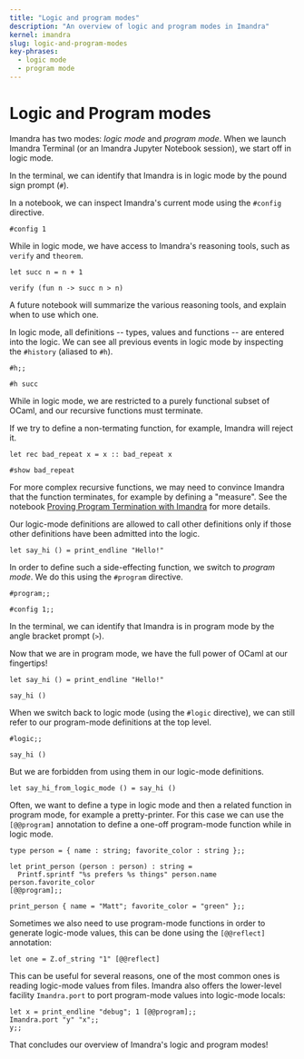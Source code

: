 ```yaml
---
title: "Logic and program modes"
description: "An overview of logic and program modes in Imandra"
kernel: imandra
slug: logic-and-program-modes
key-phrases:
  - logic mode
  - program mode
---
```


# Logic and Program modes

Imandra has two modes: *logic mode* and *program mode*. When we launch Imandra Terminal (or an Imandra Jupyter Notebook session), we start off in logic mode.

In the terminal, we can identify that Imandra is in logic mode by the pound sign prompt (`#`).

In a notebook, we can inspect Imandra's current mode using the `#config` directive.

```{.imandra .input}
#config 1
```

While in logic mode, we have access to Imandra's reasoning tools, such as `verify` and `theorem`.

```{.imandra .input}
let succ n = n + 1
```

```{.imandra .input}
verify (fun n -> succ n > n)
```

A future notebook will summarize the various reasoning tools, and explain when to use which one.

In logic mode, all definitions -- types, values and functions -- are entered into the logic. We can see all previous events in logic mode by inspecting the `#history` (aliased to `#h`).

```{.imandra .input}
#h;;
```

```{.imandra .input}
#h succ
```

While in logic mode, we are restricted to a purely functional subset of OCaml, and our recursive functions must terminate.

If we try to define a non-termating function, for example, Imandra will reject it.

```{.imandra .input}
let rec bad_repeat x = x :: bad_repeat x
```

```{.imandra .input}
#show bad_repeat
```

For more complex recursive functions, we may need to convince Imandra that the function terminates, for example by defining a "measure". See the notebook [Proving Program Termination with Imandra](Proving%20Program%20Termination%20with%20Imandra.md) for more details.

Our logic-mode definitions are allowed to call other definitions only if those other definitions have been admitted into the logic.

```{.imandra .input}
let say_hi () = print_endline "Hello!"
```

In order to define such a side-effecting function, we switch to *program mode*. We do this using the `#program` directive.

```{.imandra .input}
#program;;

#config 1;;
```

In the terminal, we can identify that Imandra is in program mode by the angle bracket prompt (`>`).

Now that we are in program mode, we have the full power of OCaml at our fingertips!

```{.imandra .input}
let say_hi () = print_endline "Hello!"
```

```{.imandra .input}
say_hi ()
```

When we switch back to logic mode (using the `#logic` directive), we can still refer to our program-mode definitions at the top level.

```{.imandra .input}
#logic;;

say_hi ()
```

But we are forbidden from using them in our logic-mode definitions.

```{.imandra .input}
let say_hi_from_logic_mode () = say_hi ()
```

Often, we want to define a type in logic mode and then a related function in program mode, for example a pretty-printer. For this case we can use the `[@@program]` annotation to define a one-off program-mode function while in logic mode.

```{.imandra .input}
type person = { name : string; favorite_color : string };;

let print_person (person : person) : string =
  Printf.sprintf "%s prefers %s things" person.name person.favorite_color
[@@program];;

print_person { name = "Matt"; favorite_color = "green" };;
```

Sometimes we also need to use program-mode functions in order to generate logic-mode values, this can be done using the `[@@reflect]` annotation:

```{.imandra .input}
let one = Z.of_string "1" [@@reflect]
```

This can be useful for several reasons, one of the most common ones is reading logic-mode values from files. Imandra also offers the lower-level facility `Imandra.port` to port program-mode values into logic-mode locals:

```{.imandra .input}
let x = print_endline "debug"; 1 [@@program];;
Imandra.port "y" "x";;
y;;
```

That concludes our overview of Imandra's logic and program modes!
